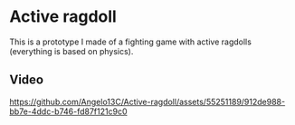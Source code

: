 # Active ragdoll
This is a prototype I made of a fighting game with active ragdolls (everything is based on physics).

## Video

https://github.com/Angelo13C/Active-ragdoll/assets/55251189/912de988-bb7e-4ddc-b746-fd87f121c9c0
